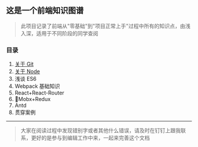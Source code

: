 ## 这是一个前端知识图谱

> 此项目记录了前端从"零基础"到"项目正常上手"过程中所有的知识点，由浅入深，适用于不同阶段的同学查阅

### 目录

1.  [关于 Git](./doc/关于Git.md)
2.  [关于 Node](./doc/关于Node.md)
3.  浅谈 ES6
4.  Webpack 基础知识
5.  React+React-Router
6.  Mobx+Redux
7.  Antd
8.  贯穿案例

---

> 大家在阅读过程中发现错别字或者其他什么错误，请及时在钉钉上跟我联系，更好的是参与到编辑工作中来，一起来完善这个文档

